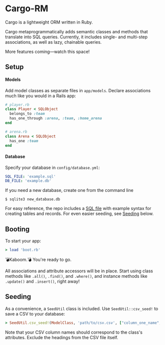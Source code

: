 # Cargo-RM
Cargo is a lightweight ORM written in Ruby.

Cargo metaprogrammatically adds semantic classes and methods that translate into SQL queries. Currently, it includes single- and multi-step associations, as well as lazy, chainable queries.

More features coming—watch this space!

## Setup

#### Models
Add model classes as separate files in `app/models`. Declare associations much like you would in a Rails app:

```ruby
# player.rb
class Player < SQLObject
  belongs_to :team
  has_one_through :arena, :team, :home_arena
end
```

```ruby
# arena.rb
class Arena < SQLObject
  has_one :team
end
```

#### Database
Specify your database in `config/database.yml`:

```yaml
SQL_FILE: 'example.sql'
DB_FILE: 'example.db'
```

If you need a new database, create one from the command line

    $ sqlite3 new_database.db

For easy reference, the repo includes a [SQL file](https://github.com/jmhol9/cargo-rm/blob/master/basketball.sql) with example syntax for creating tables and records. For even easier seeding, see [Seeding](#seeding) below.

## Booting

To start your app:

```ruby
> load 'boot.rb'
```

💣Kaboom.💣 You're ready to go.

All associations and attribute accessors will be in place. Start using class methods like `.all()`, `.find()`, and `.where()`, and instance methods like `.update()` and `.insert()`, right away!

## <a name="seeding"></a>Seeding

As a convenience, a `SeedUtil` class is included. Use `SeedUtil::csv_seed!` to save a CSV to your database:

```ruby
> SeedUtil.csv_seed!(ModelClass, 'path/to/csv.csv', ["column_one_name", "column_two_name", "column_three_name"])
```

Note that your CSV column names should correspond to the class's attributes. Exclude the headings from the CSV file itself.
